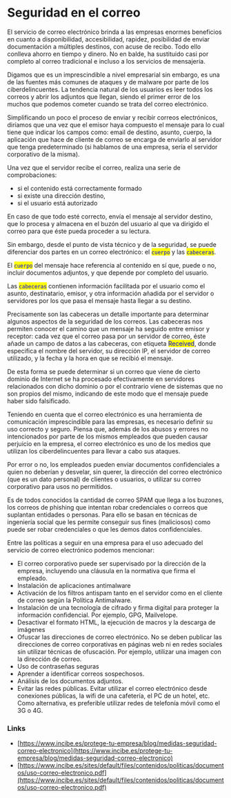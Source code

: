 # Seguridad en el correo

El servicio de correo electrónico brinda a las empresas enormes beneficios en cuanto a disponibilidad, accesibilidad, rapidez, posibilidad de enviar documentación a múltiples destinos, con acuse de recibo. Todo ello conlleva ahorro en tiempo y dinero. No en balde, ha sustituido casi por completo al correo tradicional e incluso a los servicios de mensajería.

Digamos que es un imprescindible a nivel empresarial sin embargo, es una de las fuentes más comunes de ataques y de malware por parte de los ciberdelincuentes. La tendencia natural de los usuarios es leer todos los correos y abrir los adjuntos que llegan, siendo el primer error de los muchos que podemos cometer cuando se trata del correo electrónico.

Simplificando un poco el proceso de enviar y recibir correos electrónicos, diríamos que una vez que  el emisor haya compuesto el mensaje para lo cual tiene que indicar los campos como: email de destino, asunto, cuerpo, la aplicación que hace de cliente de correo se encarga de enviarlo al servidor que tenga predeterminado (si hablamos de una empresa, sería el servidor corporativo de la misma).&#x20;

Una vez que el servidor recibe el correo, realiza una serie de comprobaciones:&#x20;

* si el contenido está correctamente formado
* si existe una dirección destino,&#x20;
* si el usuario está autorizado

En caso de que todo esté correcto, envía el mensaje al servidor destino, que lo procesa y almacena en el buzón del usuario al que va dirigido el correo para que éste pueda proceder a su lectura.&#x20;

Sin embargo, desde el punto de vista técnico y de la seguridad, se puede diferenciar dos partes en un correo electrónico: el <mark style="color:blue;">`cuerpo`</mark> y las <mark style="color:blue;">`cabeceras`</mark>.&#x20;

El <mark style="color:blue;">`cuerpo`</mark> del mensaje hace referencia al contenido en sí que, puede o no, incluir documentos adjuntos, y que depende por completo del usuario.&#x20;

Las <mark style="color:blue;">`cabeceras`</mark> contienen información facilitada por el usuario como el asunto, destinatario, emisor, y otra información añadida por el servidor o servidores por los que pasa el mensaje hasta llegar a su destino.

Precisamente son las cabeceras un detalle importante para determinar algunos aspectos de la seguridad de los correos. Las cabeceras nos permiten conocer el camino que un mensaje ha seguido entre emisor y receptor: cada vez que el correo pasa por un servidor de correo, éste añade un campo de datos a las cabeceras, con etiqueta <mark style="color:blue;">Received</mark>, donde especifica el nombre del servidor, su dirección IP, el servidor de correo utilizado, y la fecha y la hora en que se recibió el mensaje.&#x20;

De esta forma se puede determinar si un correo que viene de cierto dominio de Internet se ha procesado efectivamente en servidores relacionados con dicho dominio o por el contrario viene de sistemas que no son propios del mismo, indicando de este modo que el mensaje puede haber sido falsificado.

Teniendo en cuenta que el correo electrónico es una herramienta de comunicación imprescindible  para las empresas, es necesario definir su uso correcto y seguro. Piensa que, además de los abusos y errores no intencionados por parte de los mismos empleados que pueden causar perjuicio en la empresa, el correo electrónico es uno de los medios que utilizan los ciberdelincuentes para llevar a cabo sus ataques.&#x20;

Por error o no, los empleados pueden enviar documentos confidenciales a quien no deberían y desvelar, sin querer, la dirección del correo electrónico (que es un dato personal) de clientes o usuarios, o utilizar su correo corporativo para usos no permitidos.&#x20;

Es de todos conocidos la cantidad de correo SPAM que llega a los buzones, los correos de phishing que intentan robar credenciales o correos que suplantan entidades o personas. Para ello se basan en técnicas de ingeniería social que les permite conseguir sus fines (maliciosos) como puede ser robar credenciales o que les demos datos confidenciales.&#x20;

Entre las políticas a seguir en una empresa para el uso adecuado del servicio de correo electrónico podemos mencionar:

* El correo corporativo puede ser supervisado por la dirección de la empresa, incluyendo una cláusula en la normativa que firma el empleado.
* Instalación de aplicaciones antimalware
* Activación de los filtros antispam tanto en el servidor como en el cliente de correo según la Política Antimalware.
* Instalación de una tecnología de cifrado y firma digital para proteger la información confidencial. Por ejemplo, GPG, Mailvelope.
* Desactivar el formato HTML, la ejecución de macros y la descarga de imágenes
* Ofuscar las direcciones de correo electrónico. No se deben publicar las direcciones de correo corporativas en páginas web ni en redes sociales sin utilizar técnicas de ofuscación. Por ejemplo, utilizar una imagen con la dirección de correo.
* Uso de contraseñas seguras&#x20;
* Aprender a identificar correos sospechosos.
* Análisis de los documentos adjuntos.
* Evitar las redes públicas. Evitar utilizar el correo electrónico desde conexiones públicas, la wifi de una cafetería, el PC de un hotel, etc. Como alternativa, es preferible utilizar redes de telefonía móvil como el 3G o 4G.

### Links

* [https://www.incibe.es/protege-tu-empresa/blog/medidas-seguridad-correo-electronico](https://www.incibe.es/protege-tu-empresa/blog/medidas-seguridad-correo-electronico)
* [https://www.incibe.es/sites/default/files/contenidos/politicas/documentos/uso-correo-electronico.pdf](https://www.incibe.es/sites/default/files/contenidos/politicas/documentos/uso-correo-electronico.pdf)

